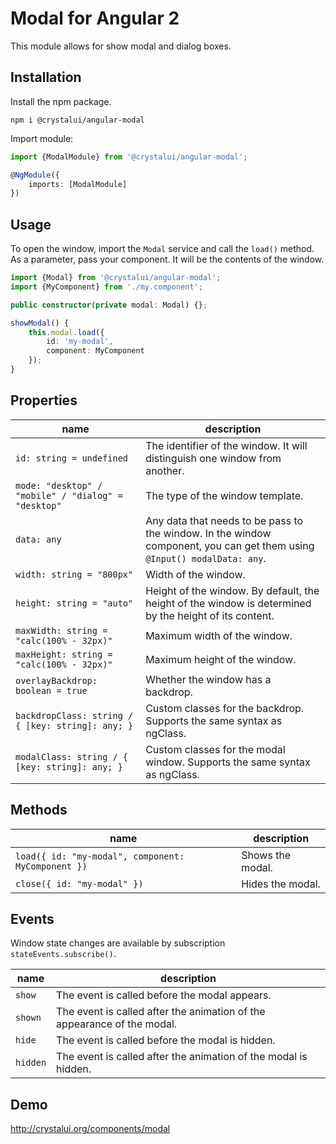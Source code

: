 # Modal for Angular 2

This module allows for show modal and dialog boxes.

## Installation

Install the npm package.

	npm i @crystalui/angular-modal

Import module:

```ts
import {ModalModule} from '@crystalui/angular-modal';

@NgModule({
    imports: [ModalModule]
})
```

## Usage
To open the window, import the `Modal` service and call the `load()` method. As a parameter, pass your component. It will be the contents of the window.

```ts
import {Modal} from '@crystalui/angular-modal';
import {MyComponent} from './my.component';

public constructor(private modal: Modal) {};

showModal() {
    this.modal.load({
        id: 'my-modal', 
        component: MyComponent
    });
}
```

## Properties

| name | description |
|------------------------|---------------------------------------------|
| `id: string = undefined` | The identifier of the window. It will distinguish one window from another. |
| `mode: "desktop" / "mobile" / "dialog" = "desktop"` | The type of the window template. |
| `data: any` | Any data that needs to be pass to the window. In the window component, you can get them using `@Input() modalData: any`. |
| `width: string = "800px"` | Width of the window. |
| `height: string = "auto"` | Height of the window. By default, the height of the window is determined by the height of its content. |
| `maxWidth: string = "calc(100% - 32px)"` | Maximum width of the window. |
| `maxHeight: string = "calc(100% - 32px)"` | Maximum height of the window. |
| `overlayBackdrop: boolean = true` | Whether the window has a backdrop. |
| `backdropClass: string / { [key: string]: any; }` | Custom classes for the backdrop. Supports the same syntax as ngClass. |
| `modalClass: string / { [key: string]: any; }` | Custom classes for the modal window. Supports the same syntax as ngClass. |

## Methods

| name | description |
|------------------------|---------------------------------------------|
| `load({ id: "my-modal", component: MyComponent })` | Shows the modal. |
| `close({ id: "my-modal" })` | Hides the modal. |

## Events

Window state changes are available by subscription `stateEvents.subscribe()`.

| name | description |
|------------------------|---------------------------------------------|
| `show` | The event is called before the modal appears. |
| `shown` | The event is called after the animation of the appearance of the modal. |
| `hide` | The event is called before the modal is hidden. |
| `hidden` | The event is called after the animation of the modal is hidden. |


## Demo 

http://crystalui.org/components/modal
